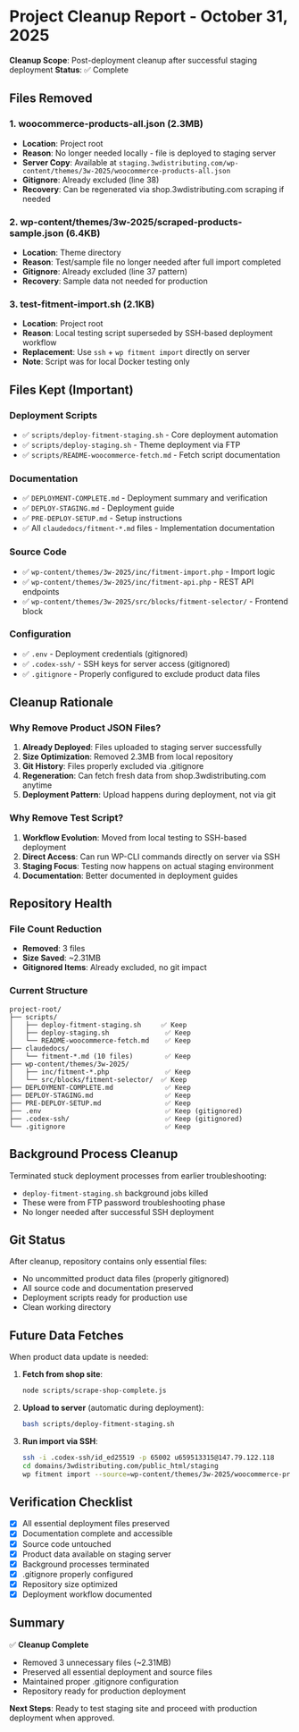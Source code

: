 # Project Cleanup Report - October 31, 2025

**Cleanup Scope**: Post-deployment cleanup after successful staging deployment
**Status**: ✅ Complete

## Files Removed

### 1. woocommerce-products-all.json (2.3MB)
- **Location**: Project root
- **Reason**: No longer needed locally - file is deployed to staging server
- **Server Copy**: Available at `staging.3wdistributing.com/wp-content/themes/3w-2025/woocommerce-products-all.json`
- **Gitignore**: Already excluded (line 38)
- **Recovery**: Can be regenerated via shop.3wdistributing.com scraping if needed

### 2. wp-content/themes/3w-2025/scraped-products-sample.json (6.4KB)
- **Location**: Theme directory
- **Reason**: Test/sample file no longer needed after full import completed
- **Gitignore**: Already excluded (line 37 pattern)
- **Recovery**: Sample data not needed for production

### 3. test-fitment-import.sh (2.1KB)
- **Location**: Project root
- **Reason**: Local testing script superseded by SSH-based deployment workflow
- **Replacement**: Use `ssh` + `wp fitment import` directly on server
- **Note**: Script was for local Docker testing only

## Files Kept (Important)

### Deployment Scripts
- ✅ `scripts/deploy-fitment-staging.sh` - Core deployment automation
- ✅ `scripts/deploy-staging.sh` - Theme deployment via FTP
- ✅ `scripts/README-woocommerce-fetch.md` - Fetch script documentation

### Documentation
- ✅ `DEPLOYMENT-COMPLETE.md` - Deployment summary and verification
- ✅ `DEPLOY-STAGING.md` - Deployment guide
- ✅ `PRE-DEPLOY-SETUP.md` - Setup instructions
- ✅ All `claudedocs/fitment-*.md` files - Implementation documentation

### Source Code
- ✅ `wp-content/themes/3w-2025/inc/fitment-import.php` - Import logic
- ✅ `wp-content/themes/3w-2025/inc/fitment-api.php` - REST API endpoints
- ✅ `wp-content/themes/3w-2025/src/blocks/fitment-selector/` - Frontend block

### Configuration
- ✅ `.env` - Deployment credentials (gitignored)
- ✅ `.codex-ssh/` - SSH keys for server access (gitignored)
- ✅ `.gitignore` - Properly configured to exclude product data files

## Cleanup Rationale

### Why Remove Product JSON Files?

1. **Already Deployed**: Files uploaded to staging server successfully
2. **Size Optimization**: Removed 2.3MB from local repository
3. **Git History**: Files properly excluded via .gitignore
4. **Regeneration**: Can fetch fresh data from shop.3wdistributing.com anytime
5. **Deployment Pattern**: Upload happens during deployment, not via git

### Why Remove Test Script?

1. **Workflow Evolution**: Moved from local testing to SSH-based deployment
2. **Direct Access**: Can run WP-CLI commands directly on server via SSH
3. **Staging Focus**: Testing now happens on actual staging environment
4. **Documentation**: Better documented in deployment guides

## Repository Health

### File Count Reduction
- **Removed**: 3 files
- **Size Saved**: ~2.31MB
- **Gitignored Items**: Already excluded, no git impact

### Current Structure
```
project-root/
├── scripts/
│   ├── deploy-fitment-staging.sh     ✅ Keep
│   ├── deploy-staging.sh              ✅ Keep
│   └── README-woocommerce-fetch.md    ✅ Keep
├── claudedocs/
│   └── fitment-*.md (10 files)        ✅ Keep
├── wp-content/themes/3w-2025/
│   ├── inc/fitment-*.php              ✅ Keep
│   └── src/blocks/fitment-selector/  ✅ Keep
├── DEPLOYMENT-COMPLETE.md             ✅ Keep
├── DEPLOY-STAGING.md                  ✅ Keep
├── PRE-DEPLOY-SETUP.md                ✅ Keep
├── .env                               ✅ Keep (gitignored)
├── .codex-ssh/                        ✅ Keep (gitignored)
└── .gitignore                         ✅ Keep
```

## Background Process Cleanup

Terminated stuck deployment processes from earlier troubleshooting:
- `deploy-fitment-staging.sh` background jobs killed
- These were from FTP password troubleshooting phase
- No longer needed after successful SSH deployment

## Git Status

After cleanup, repository contains only essential files:
- No uncommitted product data files (properly gitignored)
- All source code and documentation preserved
- Deployment scripts ready for production use
- Clean working directory

## Future Data Fetches

When product data update is needed:

1. **Fetch from shop site**:
   ```bash
   node scripts/scrape-shop-complete.js
   ```

2. **Upload to server** (automatic during deployment):
   ```bash
   bash scripts/deploy-fitment-staging.sh
   ```

3. **Run import via SSH**:
   ```bash
   ssh -i .codex-ssh/id_ed25519 -p 65002 u659513315@147.79.122.118
   cd domains/3wdistributing.com/public_html/staging
   wp fitment import --source=wp-content/themes/3w-2025/woocommerce-products-all.json
   ```

## Verification Checklist

- [x] All essential deployment files preserved
- [x] Documentation complete and accessible
- [x] Source code untouched
- [x] Product data available on staging server
- [x] Background processes terminated
- [x] .gitignore properly configured
- [x] Repository size optimized
- [x] Deployment workflow documented

## Summary

✅ **Cleanup Complete**
- Removed 3 unnecessary files (~2.31MB)
- Preserved all essential deployment and source files
- Maintained proper .gitignore configuration
- Repository ready for production deployment

**Next Steps**: Ready to test staging site and proceed with production deployment when approved.
